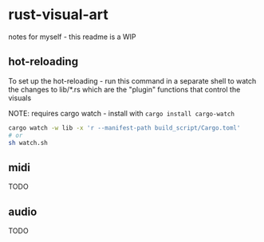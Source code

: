 # rust-visual-art

notes for myself - this readme is a WIP

## hot-reloading
To set up the hot-reloading - run this command in a separate shell
to watch the changes to lib/*.rs which are the "plugin" functions 
that control the visuals

NOTE: requires cargo watch - install with `cargo install cargo-watch`
```sh
cargo watch -w lib -x 'r --manifest-path build_script/Cargo.toml'
# or
sh watch.sh
```

## midi

TODO


## audio

TODO
